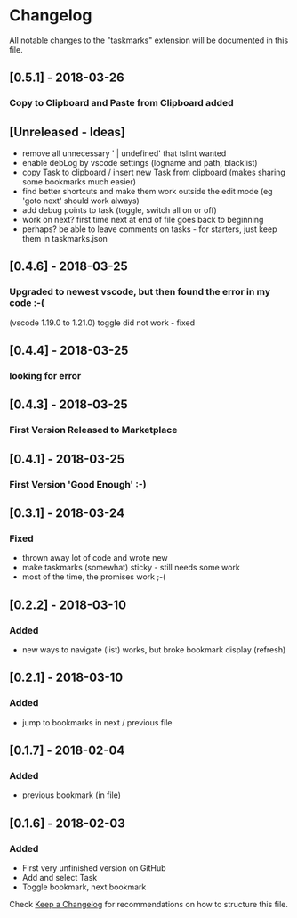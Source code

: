 # Changelog
All notable changes to the "taskmarks" extension will be documented in this file.

## [0.5.1] - 2018-03-26
### Copy to Clipboard and Paste from Clipboard added

## [Unreleased - Ideas]
- remove all unnecessary ' | undefined' that tslint wanted
- enable debLog by vscode settings (logname and path, blacklist)
- copy Task to clipboard / insert new Task from clipboard (makes sharing some bookmarks much easier)
- find better shortcuts and make them work outside the edit mode (eg 'goto next' should work always)
- add debug points to task (toggle, switch all on or off)
- work on next? first time next at end of file goes back to beginning
- perhaps? be able to leave comments on tasks - for starters, just keep them in taskmarks.json

## [0.4.6] - 2018-03-25
### Upgraded to newest vscode, but then found the error in my code :-(
(vscode 1.19.0 to 1.21.0)
toggle did not work - fixed

## [0.4.4] - 2018-03-25
### looking for error

## [0.4.3] - 2018-03-25
### First Version Released to Marketplace

## [0.4.1] - 2018-03-25
### First Version 'Good Enough' :-)

## [0.3.1] - 2018-03-24
### Fixed
- thrown away lot of code and wrote new
- make taskmarks (somewhat) sticky - still needs some work
- most of the time, the promises work ;-(

## [0.2.2] - 2018-03-10
### Added
- new ways to navigate (list) works, but broke bookmark display (refresh)

## [0.2.1] - 2018-03-10
### Added
- jump to bookmarks in next / previous file

## [0.1.7] - 2018-02-04
### Added
- previous bookmark (in file)

## [0.1.6] - 2018-02-03
### Added
- First very unfinished version on GitHub
- Add and select Task
- Toggle bookmark, next bookmark


Check [Keep a Changelog](http://keepachangelog.com/) for recommendations on how to structure this file.
